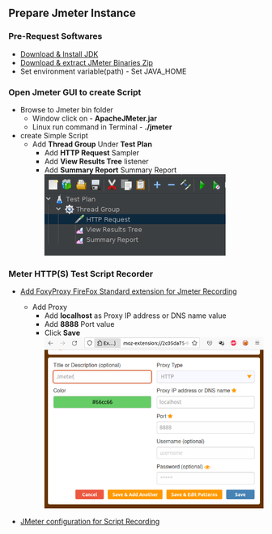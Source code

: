 ## Prepare Jmeter Instance

### Pre-Request Softwares
* [Download & Install JDK](https://www.oracle.com/java/technologies/javase/jdk11-archive-downloads.html)
* [Download & extract JMeter Binaries Zip](https://jmeter.apache.org/download_jmeter.cgi)
* Set environment variable(path) -  Set JAVA_HOME

### Open Jmeter GUI to create Script
* Browse to Jmeter bin folder
  - Window click on - **ApacheJMeter.jar**
  - Linux run command in Terminal - **./jmeter**
* create Simple Script
  - Add **Thread Group** Under **Test Plan**
    - Add **HTTP Request** Sampler
    - Add **View Results Tree** listener
    - Add **Summary Report** Summary Report
![img.png](images/simpleScript.png)   

### Meter HTTP(S) Test Script Recorder
* [Add FoxyProxy FireFox Standard extension for Jmeter Recording](https://addons.mozilla.org/en-US/firefox/addon/foxyproxy-standard/)
  - Add Proxy
    - Add **localhost** as Proxy IP address or DNS name value
    - Add **8888** Port value
    - Click **Save**
![img.png](images/FoxyProxy.png)     


* [JMeter configuration for Script Recording ](https://jmeter.apache.org/usermanual/jmeter_proxy_step_by_step.html)
